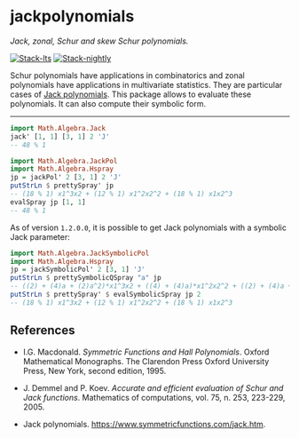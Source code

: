 # jackpolynomials

*Jack, zonal, Schur and skew Schur polynomials.*

<!-- badges: start -->
[![Stack-lts](https://github.com/stla/jackpolynomials/actions/workflows/Stack-lts.yml/badge.svg)](https://github.com/stla/jackpolynomials/actions/workflows/Stack-lts.yml)
[![Stack-nightly](https://github.com/stla/jackpolynomials/actions/workflows/Stack-nightly.yml/badge.svg)](https://github.com/stla/jackpolynomials/actions/workflows/Stack-nightly.yml)
<!-- badges: end -->

Schur polynomials have applications in combinatorics and zonal polynomials have
applications in multivariate statistics. They are particular cases of
[Jack polynomials](https://en.wikipedia.org/wiki/Jack_function). This package
allows to evaluate these polynomials. It can also compute their symbolic form.

___

```haskell
import Math.Algebra.Jack
jack' [1, 1] [3, 1] 2 'J'
-- 48 % 1
```

```haskell
import Math.Algebra.JackPol
import Math.Algebra.Hspray
jp = jackPol' 2 [3, 1] 2 'J'
putStrLn $ prettySpray' jp
-- (18 % 1) x1^3x2 + (12 % 1) x1^2x2^2 + (18 % 1) x1x2^3
evalSpray jp [1, 1]
-- 48 % 1
```

As of version `1.2.0.0`, it is possible to get Jack polynomials with a symbolic Jack parameter:

```haskell
import Math.Algebra.JackSymbolicPol
import Math.Algebra.Hspray
jp = jackSymbolicPol' 2 [3, 1] 'J'
putStrLn $ prettySymbolicQSpray "a" jp
-- ((2) + (4)a + (2)a^2)*x1^3x2 + ((4) + (4)a)*x1^2x2^2 + ((2) + (4)a + (2)a^2)*x1x2^3
putStrLn $ prettySpray' $ evalSymbolicSpray jp 2
-- (18 % 1) x1^3x2 + (12 % 1) x1^2x2^2 + (18 % 1) x1x2^3
```

## References

* I.G. Macdonald. *Symmetric Functions and Hall Polynomials*. Oxford Mathematical Monographs. The Clarendon Press Oxford University Press, New York, second edition, 1995.

* J. Demmel and P. Koev. *Accurate and efficient evaluation of Schur and Jack functions*. Mathematics of computations, vol. 75, n. 253, 223-229, 2005.

* Jack polynomials. <https://www.symmetricfunctions.com/jack.htm>.
